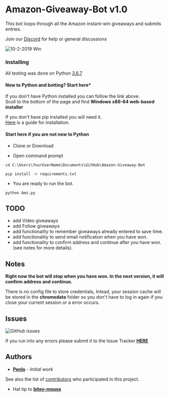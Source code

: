 # Amazon-Giveaway-Bot v1.0

This bot loops through all the Amazon instant-win giveaways and submits entries.

Join our [Discord](https://discord.gg/8gXGcFh) for help or general discussions


![10-2-2019 Win](https://media.discordapp.net/attachments/629433623120052264/629443877136367686/2019-10-02.png)

### Installing
All testing was done on Python [3.6.7](https://www.python.org/downloads/release/python-367/)

#### New to Python and botting? Start here*

If you don't have Python installed you can follow the link above.\
Scoll to the bottom of the page and find **Windows x86-64 web-based installer**

If you don't have pip installed you will need it.\
[Here](https://pip.pypa.io/en/stable/installing/) is a guide for installation.

#### Start here if you are not new to Python


* Clone or Download

* Open command prompt

```
cd C:\Users\YourUserName\Documents\GitHub\Amazon-Giveaway-Bot
```

```
pip install -r requirements.txt
```

* You are ready to run the bot.

```
python Amz.py
```

## TODO

* add Video giveaways
* add Follow giveaways
* add functionality to remember giveaways already entered to save time.
* add functionality to send email notification when you have won. 
* add functionality to confirm address and continue after you have won. (see notes for more details).

## Notes
**Right now the bot will stop when you have won. In the next version, it will confirm address and continue.**

There is no config file to store credentials, Intead, your session cache will be stored in the __chromedata__ folder so you don't have to log in again if you close your current session or a error occurs.

## Issues
![GitHub issues](https://img.shields.io/github/issues/Penlo/Amazon-Giveaway-Bot)

If you run into any errors please submit it to the Issue Tracker
**[HERE](https://github.com/Penlo/Amazon-Giveaway-Bot/issues)**


## Authors

* **[Penlo](https://github.com/Penlo)** - *Initial work*

See also the list of [contributors](https://github.com/Penlo/Amazon-Giveaway-Bot/contributors) who participated in this project.

* Hat tip to **[bitey-mouse](https://github.com/bitey-mouse)**
